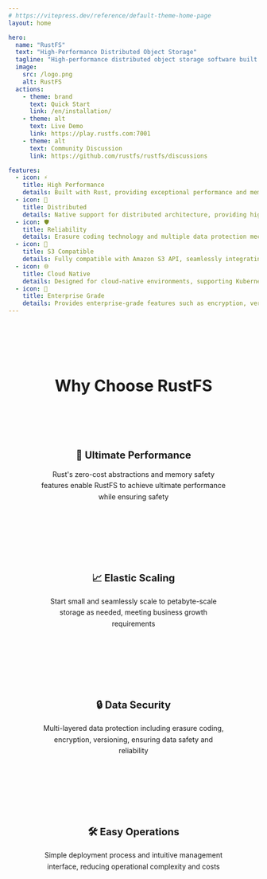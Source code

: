 ```yaml
---
# https://vitepress.dev/reference/default-theme-home-page
layout: home

hero:
  name: "RustFS"
  text: "High-Performance Distributed Object Storage"
  tagline: "High-performance distributed object storage software built with Rust"
  image:
    src: /logo.png
    alt: RustFS
  actions:
    - theme: brand
      text: Quick Start
      link: /en/installation/
    - theme: alt
      text: Live Demo
      link: https://play.rustfs.com:7001
    - theme: alt
      text: Community Discussion
      link: https://github.com/rustfs/rustfs/discussions

features:
  - icon: ⚡️
    title: High Performance
    details: Built with Rust, providing exceptional performance and memory safety, fully utilizing modern hardware resources
  - icon: 🔄
    title: Distributed
    details: Native support for distributed architecture, providing high availability and scalability for enterprise-grade storage needs
  - icon: 🛡️
    title: Reliability
    details: Erasure coding technology and multiple data protection mechanisms ensure data safety and system stability
  - icon: 🔌
    title: S3 Compatible
    details: Fully compatible with Amazon S3 API, seamlessly integrating with existing ecosystems and toolchains
  - icon: 🌐
    title: Cloud Native
    details: Designed for cloud-native environments, supporting Kubernetes and containerized deployments
  - icon: 💼
    title: Enterprise Grade
    details: Provides enterprise-grade features such as encryption, versioning, lifecycle management, and more
---
```


<MenuCards />

<div class="features-section">
  <div class="container">
    <h2>Why Choose RustFS</h2>
    <div class="feature-grid">
      <div class="feature-item">
        <h3>🚀 Ultimate Performance</h3>
        <p>Rust's zero-cost abstractions and memory safety features enable RustFS to achieve ultimate performance while ensuring safety</p>
      </div>
      <div class="feature-item">
        <h3>📈 Elastic Scaling</h3>
        <p>Start small and seamlessly scale to petabyte-scale storage as needed, meeting business growth requirements</p>
      </div>
      <div class="feature-item">
        <h3>🔒 Data Security</h3>
        <p>Multi-layered data protection including erasure coding, encryption, versioning, ensuring data safety and reliability</p>
      </div>
      <div class="feature-item">
        <h3>🛠️ Easy Operations</h3>
        <p>Simple deployment process and intuitive management interface, reducing operational complexity and costs</p>
      </div>
    </div>
  </div>
</div>

<style>
.features-section {
  padding: 4rem 0;
  background: var(--vp-c-bg-alt);
}

.container {
  max-width: 1200px;
  margin: 0 auto;
  padding: 0 2rem;
}

.features-section h2 {
  text-align: center;
  font-size: 2rem;
  margin-bottom: 3rem;
  color: var(--vp-c-text-1);
}

.feature-grid {
  display: grid;
  grid-template-columns: repeat(auto-fit, minmax(280px, 1fr));
  gap: 2rem;
}

.feature-item {
  background: var(--vp-c-bg);
  padding: 2rem;
  border-radius: 12px;
  border: 1px solid var(--vp-c-border);
  text-align: center;
  transition: all 0.3s ease;
}

.feature-item:hover {
  border-color: var(--vp-c-brand);
  box-shadow: 0 4px 16px rgba(0, 0, 0, 0.1);
}

.feature-item h3 {
  font-size: 1.25rem;
  margin-bottom: 1rem;
  color: var(--vp-c-text-1);
}

.feature-item p {
  color: var(--vp-c-text-2);
  line-height: 1.6;
}

@media (max-width: 768px) {
  .features-section {
    padding: 2rem 0;
  }

  .container {
    padding: 0 1rem;
  }

  .features-section h2 {
    font-size: 1.5rem;
    margin-bottom: 2rem;
  }

  .feature-grid {
    gap: 1.5rem;
  }

  .feature-item {
    padding: 1.5rem;
  }
}
</style>
